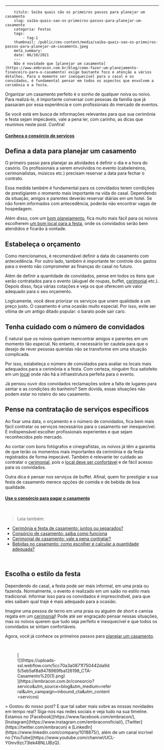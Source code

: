 ---
        titulo: Saiba quais são os primeiros passos para planejar um casamento
        slug: saiba-quais-sao-os-primeiros-passos-para-planejar-um-casamento
        categoria: Festas
        tags:
            - tag-1
        thumbnail: /public/cms-content/media/saiba-quais-sao-os-primeiros-passos-para-planejar-um-casamento.jpeg
        meta_summary: 
        date: 06/10/2021
        ---
        Não é novidade que [planejar um casamento](https://www.embracon.com.br/blog/como-fazer-um-planejamento-financeiro-para-o-casamento) exige bastante foco e atenção a vários detalhes. Para o momento ser inesquecível para o casal e os convidados, é fundamental pensar em todos os aspectos que envolvem a cerimônia e a festa.

Organizar um casamento perfeito é o sonho de qualquer noiva ou noivo. Para realizá-lo, é importante conversar com pessoas da família que já passaram por essa experiência e com profissionais do mercado de eventos.

Se você está em busca de informações relevantes para que sua cerimônia e festa sejam impecáveis, vale a pena ler, com carinho, as dicas que reunimos neste post. Confira!

#### [‍**Conheça o consórcio de serviços**](https://www.embracon.com.br/consorcio-servicos)

Defina a data para planejar um casamento
----------------------------------------

O primeiro passo para planejar as atividades é definir o dia e a hora do casório. Os profissionais a serem envolvidos no evento (cabeleireiros, cerimonialistas, músicos etc.) precisam reservar a data para fechar o contrato.

Essa medida também é fundamental para os convidados terem condições de prestigiarem o momento mais importante na vida do casal. Dependendo da situação, amigos e parentes deverão reservar diárias em um hotel. Se não forem informados com antecedência, poderão não encontrar vagas de hospedagem.

Além disso, com um [bom planejamento](https://www.embracon.com.br/blog/como-fazer-um-planejamento-financeiro-para-o-casamento), fica muito mais fácil para os noivos escolherem [um bom local para a festa](https://www.embracon.com.br/blog/como-escolher-o-melhor-local-para-a-festa-de-casamento), onde os convidados serão bem atendidos e ficarão à vontade.

Estabeleça o orçamento
----------------------

Como mencionamos, é recomendável definir a data do casamento com antecedência. Por outro lado, também é importante ter controle dos gastos para o evento não comprometer as finanças do casal no futuro.

Além de definir a quantidade de convidados, pense em todos os itens que serão contratados para o evento (aluguel de roupas, buffet, [cerimonial](https://www.embracon.com.br/blog/cerimonial-de-casamento-vale-a-pena-contratar) etc.). Depois disso, faça várias cotações e veja os que oferecem um valor adequado para o seu orçamento.

Logicamente, você deve priorizar os serviços que unem qualidade a um preço justo. O casamento é uma ocasião muito especial. Por isso, evite ser vítima de um antigo ditado popular: o barato pode sair caro.

Tenha cuidado com o número de convidados
----------------------------------------

É natural que os noivos queiram reencontrar amigos e parentes em um momento tão especial. No entanto, é necessário ter cautela para que o desejo de rever pessoas queridas não se transforme em uma situação complicada.

Por isso, estabeleça o número de convidados para avaliar os locais mais adequados para a cerimônia e a festa. Com certeza, ninguém fica satisfeito em um [local](https://www.embracon.com.br/blog/como-escolher-o-melhor-local-para-a-festa-de-casamento) onde não há a infraestrutura perfeita para o evento.

Já pensou ouvir dos convidados reclamações sobre a falta de lugares para sentar e as condições do banheiro? Sem dúvida, essas situações não podem estar no roteiro do seu casamento.

Pense na contratação de serviços específicos
--------------------------------------------

Ao fixar uma data, o orçamento e o número de convidados, fica bem mais fácil contratar os serviços necessários para o casamento ser inesquecível. É indispensável escolher profissionais experientes e que sejam reconhecidos pelo mercado.

Ao contar com bons fotógrafos e cinegrafistas, os noivos já têm a garantia de que terão os momentos mais importantes da cerimônia e da festa registrados de forma impecável. Também é relevante ter cuidado ao contratar o [cerimonial](https://www.embracon.com.br/blog/cerimonial-de-casamento-vale-a-pena-contratar), pois o [local deve ser confortável](https://www.embracon.com.br/blog/como-escolher-o-melhor-local-para-a-festa-de-casamento) e de fácil acesso para os convidados.

Outra dica é pensar nos serviços de buffet. Afinal, quem for prestigiar a sua festa de casamento merece opções de comida e de bebida de boa qualidade.

#### ‍[**Use o consórcio para pagar o casamento**](https://www.embracon.com.br/consorcio-servicos)

‍

> Leia também:

- [Cerimônia e festa de casamento: juntos ou separados?](https://www.embracon.com.br/blog/cerimonia-e-festa-de-casamento-juntos-ou-separados)
- [Consórcio de casamento: saiba como funciona](https://www.embracon.com.br/blog/consorcio-de-casamento-saiba-como-funciona)
- [Cerimonial de casamento: vale a pena contratar?](https://www.embracon.com.br/blog/cerimonial-de-casamento-vale-a-pena-contratar)
- [Bebidas no casamento: como escolher e calcular a quantidade adequada?](https://www.embracon.com.br/blog/bebidas-no-casamento-como-escolher-e-calcular-a-quantidade-adequada)

‍

[**‍**](https://blog.embracon.com.br/consorcio/voce-conhece-o-consorcio-de-festas-embracon-veja-como-funciona)Escolha o estilo da festa
---------------------------------------------------------------------------------------------------------------------------------------

Dependendo do casal, a festa pode ser mais informal, em uma praia ou fazenda. Normalmente, o evento é realizado em um salão no estilo mais tradicional. Informar isso para os convidados é imprescindível, para que eles saibam qual traje é mais adequado para a ocasião.

Imagine uma pessoa de terno em uma praia ou alguém de short e camisa regata em um [cerimonial](https://www.embracon.com.br/blog/cerimonial-de-casamento-vale-a-pena-contratar)! Pode até ser engraçado pensar nessas situações, mas os noivos querem que tudo seja perfeito e inesquecível e que todos os convidados se sintam confortáveis.

Agora, você já conhece os primeiros passos para [planejar um casamento](https://www.embracon.com.br/blog/como-fazer-um-planejamento-financeiro-para-o-casamento).

‍

<figure class="w-richtext-figure-type-image w-richtext-align-center" style="max-width:310px">[<div>![](https://uploads-ssl.webflow.com/5cc70a3a0871f750442da9d5/5eb5af8a9478969fba126198_CTA-Casamento%20(1).png)</div>](https://embracon.com.br/consorcio?servico&utm_source=blog&utm_medium=referral&utm_campaign=inbound_cta&utm_content=servicos)</figure>> Gostou do nosso post? E que tal saber mais sobre as nossas novidades em tempo real? Siga-nos nas redes sociais e veja tudo na sua timeline. Estamos no [Facebook](https://www.facebook.com/embracon/), [Instagram](https://www.instagram.com/embraconoficial/), [Twitter](https://twitter.com/embracon) e [LinkedIn](https://www.linkedin.com/company/1018875/), além de um canal incrível no [YouTube](https://www.youtube.com/channel/UCL-Y0mv9zc73Iek48NLUBzQ).
        